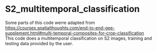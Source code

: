 # S2_multitemporal_classification

Some parts of this code werre adapted from   
https://courses.spatialthoughts.com/end-to-end-gee-supplement.html#multi-temporal-composites-for-crop-classification   
This code does a multitemporal classification on S2 images, training and testing data provided by the user. 
